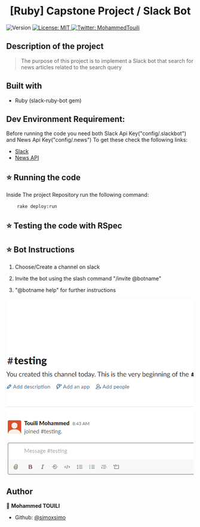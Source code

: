 <h1 align="center">[Ruby] Capstone Project / Slack Bot</h1>
<p>
  <img alt="Version" src="https://img.shields.io/badge/version-0.0.1-blue.svg?cacheSeconds=2592000" />
  <a href="#" target="_blank">
    <img alt="License: MIT " src="https://img.shields.io/badge/License-MIT -yellow.svg" />
  </a>
  <a href="https://twitter.com/MohammedTouili " target="_blank">
    <img alt="Twitter: MohammedTouili " src="https://img.shields.io/twitter/follow/MohammedTouili.svg?style=social" />
  </a>
</p>

## Description of the project 

>The purpose of this project is to implement a Slack bot that search for news articles related to the search query

## Built with
<ul>
  <li>Ruby (slack-ruby-bot gem)</li>
</ul>

## Dev Environment Requirement:
Before running the code you need both Slack Api Key("config/.slackbot") and News Api Key("config/.news") To get these check the following links:
- [Slack](https://my.slack.com/services/new/bot)
- [News API](https://newsapi.org/account)

## ⭐️ Running the code
Inside The project Repository run the following command:
```
    rake deploy:run
```
## ⭐️ Testing the code with RSpec

## ⭐️ Bot Instructions
1. Choose/Create a channel on slack

2. Invite the bot using the slash command "/invite @botname"

3. "@botname help" for further instructions

![instructions](img/test.gif)

## Author

👤 **Mohammed TOUILI**
 
* Github: [@simoxsimo](https://github.com/https:\/\/github.com\/simoxsimo)
